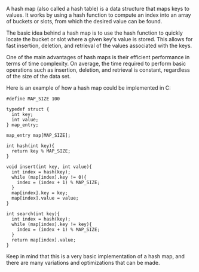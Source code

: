 A hash map (also called a hash table) is a data structure that maps keys to values. It works by using a hash function to compute an index into an array of buckets or slots, from which the desired value can be found.

The basic idea behind a hash map is to use the hash function to quickly locate the bucket or slot where a given key's value is stored. This allows for fast insertion, deletion, and retrieval of the values associated with the keys.

One of the main advantages of hash maps is their efficient performance in terms of time complexity. On average, the time required to perform basic operations such as insertion, deletion, and retrieval is constant, regardless of the size of the data set.

Here is an example of how a hash map could be implemented in C:

```
#define MAP_SIZE 100

typedef struct {
  int key;
  int value;
} map_entry;

map_entry map[MAP_SIZE];

int hash(int key){
  return key % MAP_SIZE;
}

void insert(int key, int value){
  int index = hash(key);
  while (map[index].key != 0){
    index = (index + 1) % MAP_SIZE;
  }
  map[index].key = key;
  map[index].value = value;
}

int search(int key){
  int index = hash(key);
  while (map[index].key != key){
    index = (index + 1) % MAP_SIZE;
  }
  return map[index].value;
}

```

Keep in mind that this is a very basic implementation of a hash map, and there are many variations and optimizations that can be made.